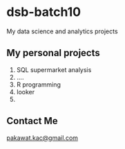 # dsb-batch10
My data science and analytics projects

## My personal projects

1. SQL supermarket analysis
2. ....
3. R programming
4. looker
5. 

## Contact Me
pakawat.kac@gmail.com
